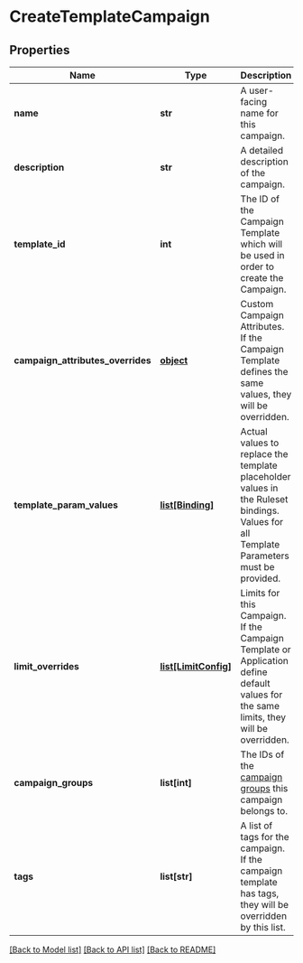 # CreateTemplateCampaign

## Properties
Name | Type | Description | Notes
------------ | ------------- | ------------- | -------------
**name** | **str** | A user-facing name for this campaign. | 
**description** | **str** | A detailed description of the campaign. | [optional] 
**template_id** | **int** | The ID of the Campaign Template which will be used in order to create the Campaign. | 
**campaign_attributes_overrides** | [**object**](.md) | Custom Campaign Attributes. If the Campaign Template defines the same values, they will be overridden. | [optional] 
**template_param_values** | [**list[Binding]**](Binding.md) | Actual values to replace the template placeholder values in the Ruleset bindings. Values for all Template Parameters must be provided. | [optional] 
**limit_overrides** | [**list[LimitConfig]**](LimitConfig.md) | Limits for this Campaign. If the Campaign Template or Application define default values for the same limits, they will be overridden. | [optional] 
**campaign_groups** | **list[int]** | The IDs of the [campaign groups](https://docs.talon.one/docs/product/account/managing-campaign-groups/) this campaign belongs to.  | [optional] 
**tags** | **list[str]** | A list of tags for the campaign. If the campaign template has tags, they will be overridden by this list. | [optional] 

[[Back to Model list]](../README.md#documentation-for-models) [[Back to API list]](../README.md#documentation-for-api-endpoints) [[Back to README]](../README.md)


